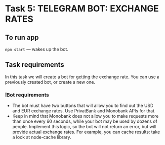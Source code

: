# Task 5: TELEGRAM BOT: EXCHANGE RATES

## To run app

`npm start` &mdash; wakes up the bot.

## Task requirements

In this task we will create a bot for getting the exchange rate. You can use a previously created bot, or create a new one.

### ❕Bot requirements

- The bot must have two buttons that will allow you to find out the USD and EUR exchange rates. Use PrivatBank and Monobank APIs for that.
- Keep in mind that Monobank does not allow you to make requests more than once every 60 seconds, while your bot may be used by dozens of people. Implement this logic, so the bot will not return an error, but will provide actual exchange rates. For example, you can cache results: take a look at node-cache library.
